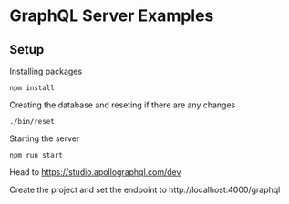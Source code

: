 
# GraphQL Server Examples

## Setup

Installing packages 
```
npm install
```

Creating the database and reseting if there are any changes 
```
./bin/reset
```

Starting the server
```
npm run start 
``` 

Head to https://studio.apollographql.com/dev 

Create the project and set the endpoint to http://localhost:4000/graphql
